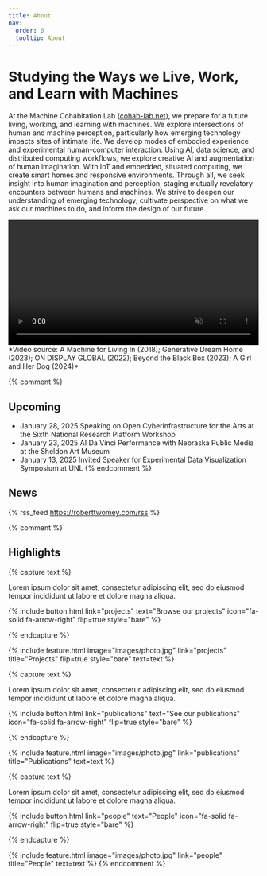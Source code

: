```yaml
---
title: About
nav:
  order: 0
  tooltip: About
---
```


# Studying the Ways we Live, Work, and Learn with Machines

At the Machine Cohabitation Lab ([cohab-lab.net](https://cohab-lab.net)), we prepare for a future living, working, and learning with machines. We explore intersections of human and machine perception, particularly how emerging technology impacts sites of intimate life. We develop modes of embodied experience and experimental human-computer interaction. Using AI, data science, and distributed computing workflows, we explore creative AI and augmentation of human imagination. With IoT and embedded, situated computing, we create smart homes and responsive environments. Through all, we seek insight into human imagination and perception, staging mutually revelatory encounters between humans and machines. We strive to deepen our understanding of emerging technology, cultivate perspective on what we ask our machines to do, and inform the design of our future.

<div class="video-container">
<video class="background"
	loop
	muted
	autoplay
	preload="auto"
  width="100%">
<source src="images/cohab-looper.mp4" type="video/mp4">
</video>
</div>
*Video source: A Machine for Living In (2018); Generative Dream Home (2023); ON DISPLAY GLOBAL (2022); Beyond the Black Box (2023); A Girl and Her Dog (2024)*

{% comment %}
## Upcoming
- January 28, 2025 Speaking on Open Cyberinfrastructure for the Arts at the Sixth National Research Platform Workshop
- January 23, 2025 AI Da Vinci Performance with Nebraska Public Media at the Sheldon Art Museum
- January 13, 2025 Invited Speaker for Experimental Data Visualization Symposium at UNL
{% endcomment %}

## News

{% rss_feed https://roberttwomey.com/rss %}


{% comment %}
## Highlights

{% capture text %}

Lorem ipsum dolor sit amet, consectetur adipiscing elit, sed do eiusmod tempor incididunt ut labore et dolore magna aliqua.

{%
  include button.html
  link="projects"
  text="Browse our projects"
  icon="fa-solid fa-arrow-right"
  flip=true
  style="bare"
%}

{% endcapture %}

{%
  include feature.html
  image="images/photo.jpg"
  link="projects"
  title="Projects"
  flip=true
  style="bare"
  text=text
%}

{% capture text %}

Lorem ipsum dolor sit amet, consectetur adipiscing elit, sed do eiusmod tempor incididunt ut labore et dolore magna aliqua.

{%
  include button.html
  link="publications"
  text="See our publications"
  icon="fa-solid fa-arrow-right"
  flip=true
  style="bare"
%}

{% endcapture %}

{%
  include feature.html
  image="images/photo.jpg"
  link="publications"
  title="Publications"
  text=text
%}

{% capture text %}

Lorem ipsum dolor sit amet, consectetur adipiscing elit, sed do eiusmod tempor incididunt ut labore et dolore magna aliqua.

{%
  include button.html
  link="people"
  text="People"
  icon="fa-solid fa-arrow-right"
  flip=true
  style="bare"
%}

{% endcapture %}

{%
  include feature.html
  image="images/photo.jpg"
  link="people"
  title="People"
  text=text
%}
{% endcomment %}